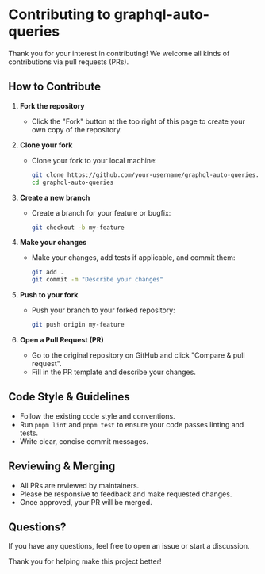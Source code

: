 # Contributing to graphql-auto-queries

Thank you for your interest in contributing! We welcome all kinds of contributions via pull requests (PRs).

## How to Contribute

1. **Fork the repository**

   - Click the "Fork" button at the top right of this page to create your own copy of the repository.

2. **Clone your fork**

   - Clone your fork to your local machine:
     ```sh
     git clone https://github.com/your-username/graphql-auto-queries.git
     cd graphql-auto-queries
     ```

3. **Create a new branch**

   - Create a branch for your feature or bugfix:
     ```sh
     git checkout -b my-feature
     ```

4. **Make your changes**

   - Make your changes, add tests if applicable, and commit them:
     ```sh
     git add .
     git commit -m "Describe your changes"
     ```

5. **Push to your fork**

   - Push your branch to your forked repository:
     ```sh
     git push origin my-feature
     ```

6. **Open a Pull Request (PR)**
   - Go to the original repository on GitHub and click "Compare & pull request".
   - Fill in the PR template and describe your changes.

## Code Style & Guidelines

- Follow the existing code style and conventions.
- Run `pnpm lint` and `pnpm test` to ensure your code passes linting and tests.
- Write clear, concise commit messages.

## Reviewing & Merging

- All PRs are reviewed by maintainers.
- Please be responsive to feedback and make requested changes.
- Once approved, your PR will be merged.

## Questions?

If you have any questions, feel free to open an issue or start a discussion.

Thank you for helping make this project better!
